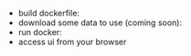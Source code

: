 - build dockerfile:
- download some data to use (coming soon):
- run docker:
- access ui from your browser
